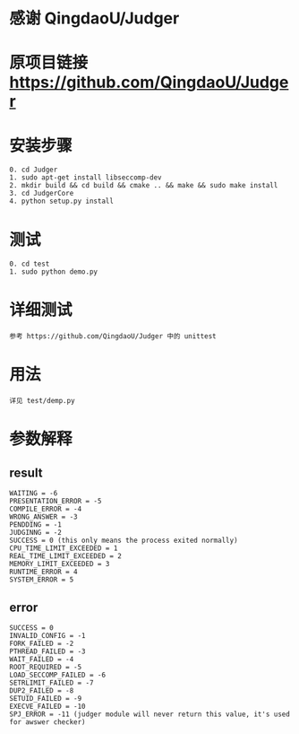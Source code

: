 
# 感谢 QingdaoU/Judger

# 原项目链接 https://github.com/QingdaoU/Judger

# 安装步骤
    0. cd Judger
    1. sudo apt-get install libseccomp-dev
    2. mkdir build && cd build && cmake .. && make && sudo make install
    3. cd JudgerCore
    4. python setup.py install

# 测试

    0. cd test
    1. sudo python demo.py

# 详细测试
    参考 https://github.com/QingdaoU/Judger 中的 unittest

# 用法
    详见 test/demp.py

# 参数解释

## result 
    WAITING = -6
    PRESENTATION_ERROR = -5
    COMPILE_ERROR = -4
    WRONG_ANSWER = -3
    PENDDING = -1
    JUDGINNG = -2
    SUCCESS = 0 (this only means the process exited normally)
    CPU_TIME_LIMIT_EXCEEDED = 1
    REAL_TIME_LIMIT_EXCEEDED = 2
    MEMORY_LIMIT_EXCEEDED = 3
    RUNTIME_ERROR = 4
    SYSTEM_ERROR = 5

## error 
    SUCCESS = 0
    INVALID_CONFIG = -1
    FORK_FAILED = -2
    PTHREAD_FAILED = -3
    WAIT_FAILED = -4
    ROOT_REQUIRED = -5
    LOAD_SECCOMP_FAILED = -6
    SETRLIMIT_FAILED = -7
    DUP2_FAILED = -8
    SETUID_FAILED = -9
    EXECVE_FAILED = -10
    SPJ_ERROR = -11 (judger module will never return this value, it's used for awswer checker)